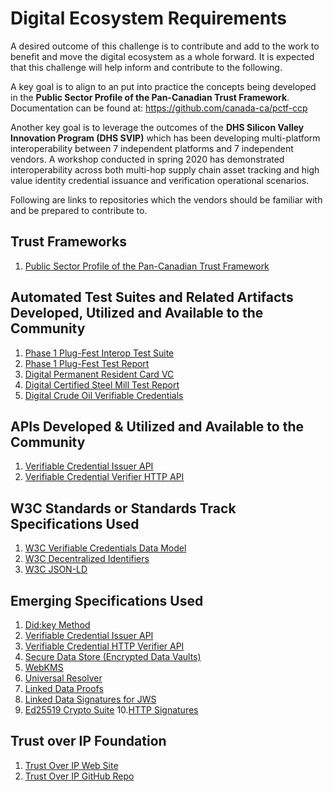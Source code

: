 # Digital Ecosystem Requirements

A desired outcome of this challenge is to contribute and add to the work to benefit and move the digital ecosystem as a whole forward. It is expected that this challenge will help inform and contribute to the following.

A key goal is to align to an put into practice the concepts being developed in the **Public Sector Profile of the Pan-Canadian Trust Framework**. Documentation can be found at: https://github.com/canada-ca/pctf-ccp

Another key goal is to leverage the outcomes of the **DHS Silicon Valley Innovation Program (DHS SVIP)** which has been developing multi-platform interoperability between 7 independent platforms and 7 independent vendors.  A workshop conducted in spring 2020 has demonstrated interoperability across both multi-hop supply chain asset tracking and high value identity credential issuance and verification operational scenarios.

Following are links to repositories which the vendors should be familiar with and be prepared to contribute to. 

## Trust Frameworks

1. [Public Sector Profile of the Pan-Canadian Trust Framework](https://github.com/canada-ca/pctf-ccp) 

## Automated Test Suites and Related Artifacts Developed, Utilized and Available to the Community

1. [Phase 1 Plug-Fest Interop Test Suite](https://github.com/w3c-ccg/vc-examples/tree/master/plugfest-2020)
2. [Phase 1 Plug-Fest Test Report](https://w3c-ccg.github.io/vc-examples/plugfest-2020.html)
3. [Digital Permanent Resident Card VC](https://digitalbazaar.github.io/citizenship-vocab/#example)
4. [Digital Certified Steel Mill Test Report](https://w3c-ccg.github.io/vc-examples/#hypothetical-certified-mill-test-report)
5. [Digital Crude Oil Verifiable Credentials](https://w3c-ccg.github.io/vc-examples/#hypothetical-crude-verifiable-credentials)

## APIs Developed & Utilized and Available to the Community

1. [Verifiable Credential Issuer API](https://w3c-ccg.github.io/vc-issuer-http-api/index.html)
2. [Verifiable Credential Verifier HTTP API](https://w3c-ccg.github.io/vc-verifier-http-api/index.html)

## W3C Standards or Standards Track Specifications Used
1. [W3C Verifiable Credentials Data Model](https://www.w3.org/TR/vc-data-model/)
2. [W3C Decentralized Identifiers](https://w3c.github.io/did-core/)
3. [W3C JSON-LD](https://www.w3.org/TR/json-ld11/)

## Emerging Specifications Used

1. [Did:key Method](https://w3c-ccg.github.io/did-method-key/)
2. [Verifiable Credential Issuer API](https://w3c-ccg.github.io/vc-issuer-http-api/index.html)
3. [Verifiable Credential HTTP Verifier API](https://w3c-ccg.github.io/vc-verifier-http-api/index.html)
4. [Secure Data Store (Encrypted Data Vaults) ](https://identity.foundation/secure-data-store/)
5. [WebKMS](https://w3c-ccg.github.io/webkms/)
6. [Universal Resolver](https://github.com/decentralized-identity/universal-resolver/blob/master/README.md)
7. [Linked Data Proofs](https://w3c-ccg.github.io/ld-proofs/)
8. [Linked Data Signatures for JWS](https://github.com/w3c-ccg/lds-jws2020)
9. [Ed25519 Crypto Suite](https://w3c-ccg.github.io/lds-ed25519-2018/)
10.[HTTP Signatures](https://tools.ietf.org/html/draft-ietf-httpbis-message-signatures-00)

## Trust over IP Foundation
1.  [Trust Over IP Web Site](https://trustoverip.org)
1. [Trust Over IP GitHub Repo](https://github.com/trustoverip)
